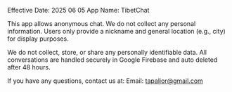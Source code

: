 Effective Date: 2025 06 05
App Name: TibetChat

This app allows anonymous chat. We do not collect any personal information. 
Users only provide a nickname and general location (e.g., city) for display purposes.

We do not collect, store, or share any personally identifiable data. 
All conversations are handled securely in Google Firebase and auto deleted after 48 hours.

If you have any questions, contact us at:
Email: tapaljor@gmail.com
